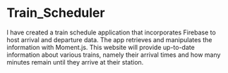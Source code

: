 # Train_Scheduler
I have created a train schedule application that incorporates Firebase to host arrival and departure data. The app retrieves and manipulates the information with Moment.js. This website will provide up-to-date information about various trains, namely their arrival times and how many minutes remain until they arrive at their station.
